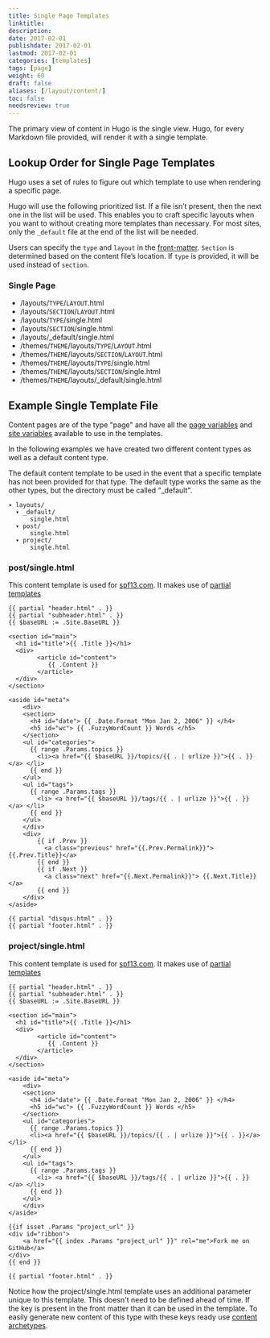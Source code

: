 ```yaml
---
title: Single Page Templates
linktitle:
description:
date: 2017-02-01
publishdate: 2017-02-01
lastmod: 2017-02-01
categories: [templates]
tags: [page]
weight: 60
draft: false
aliases: [/layout/content/]
toc: false
needsreview: true
---
```


The primary view of content in Hugo is the single view. Hugo, for every
Markdown file provided, will render it with a single template.

## Lookup Order for Single Page Templates

Hugo uses a set of rules to figure out which template to use when
rendering a specific page.

Hugo will use the following prioritized list. If a file isn’t present,
then the next one in the list will be used. This enables you to craft
specific layouts when you want to without creating more templates
than necessary. For most sites, only the `_default` file at the end of
the list will be needed.

Users can specify the `type` and `layout` in the [front-matter](/content/front-matter/). `Section`
is determined based on the content file’s location. If `type` is provided,
it will be used instead of `section`.

### Single Page

* /layouts/`TYPE`/`LAYOUT`.html
* /layouts/`SECTION`/`LAYOUT`.html
* /layouts/`TYPE`/single.html
* /layouts/`SECTION`/single.html
* /layouts/_default/single.html
* /themes/`THEME`/layouts/`TYPE`/`LAYOUT`.html
* /themes/`THEME`/layouts/`SECTION`/`LAYOUT`.html
* /themes/`THEME`/layouts/`TYPE`/single.html
* /themes/`THEME`/layouts/`SECTION`/single.html
* /themes/`THEME`/layouts/_default/single.html

## Example Single Template File

Content pages are of the type "page" and have all the [page variables](/layout/variables/) and [site variables](/templates/variables/) available to use in the templates.

In the following examples we have created two different content types as well as a default content type.

The default content template to be used in the event that a specific template has not been provided for that type. The default type works the same as the other types, but the directory must be called "\_default".

    ▾ layouts/
      ▾ _default/
          single.html
      ▾ post/
          single.html
      ▾ project/
          single.html


### post/single.html
This content template is used for [spf13.com](http://spf13.com/). It makes use of [partial templates](/templates/partials/)

    {{ partial "header.html" . }}
    {{ partial "subheader.html" . }}
    {{ $baseURL := .Site.BaseURL }}

    <section id="main">
      <h1 id="title">{{ .Title }}</h1>
      <div>
            <article id="content">
               {{ .Content }}
            </article>
      </div>
    </section>

    <aside id="meta">
        <div>
        <section>
          <h4 id="date"> {{ .Date.Format "Mon Jan 2, 2006" }} </h4>
          <h5 id="wc"> {{ .FuzzyWordCount }} Words </h5>
        </section>
        <ul id="categories">
          {{ range .Params.topics }}
            <li><a href="{{ $baseURL }}/topics/{{ . | urlize }}">{{ . }}</a> </li>
          {{ end }}
        </ul>
        <ul id="tags">
          {{ range .Params.tags }}
            <li> <a href="{{ $baseURL }}/tags/{{ . | urlize }}">{{ . }}</a> </li>
          {{ end }}
        </ul>
        </div>
        <div>
            {{ if .Prev }}
              <a class="previous" href="{{.Prev.Permalink}}"> {{.Prev.Title}}</a>
            {{ end }}
            {{ if .Next }}
              <a class="next" href="{{.Next.Permalink}}"> {{.Next.Title}}</a>
            {{ end }}
        </div>
    </aside>

    {{ partial "disqus.html" . }}
    {{ partial "footer.html" . }}


### project/single.html

This content template is used for [spf13.com](http://spf13.com/). It makes use of [partial templates](/templates/partials/)


    {{ partial "header.html" . }}
    {{ partial "subheader.html" . }}
    {{ $baseURL := .Site.BaseURL }}

    <section id="main">
      <h1 id="title">{{ .Title }}</h1>
      <div>
            <article id="content">
               {{ .Content }}
            </article>
      </div>
    </section>

    <aside id="meta">
        <div>
        <section>
          <h4 id="date"> {{ .Date.Format "Mon Jan 2, 2006" }} </h4>
          <h5 id="wc"> {{ .FuzzyWordCount }} Words </h5>
        </section>
        <ul id="categories">
          {{ range .Params.topics }}
          <li><a href="{{ $baseURL }}/topics/{{ . | urlize }}">{{ . }}</a> </li>
          {{ end }}
        </ul>
        <ul id="tags">
          {{ range .Params.tags }}
            <li> <a href="{{ $baseURL }}/tags/{{ . | urlize }}">{{ . }}</a> </li>
          {{ end }}
        </ul>
        </div>
    </aside>

    {{if isset .Params "project_url" }}
    <div id="ribbon">
        <a href="{{ index .Params "project_url" }}" rel="me">Fork me on GitHub</a>
    </div>
    {{ end }}

    {{ partial "footer.html" . }}

Notice how the project/single.html template uses an additional parameter unique to this template. This doesn't need to be defined ahead of time. If the key is present in the front matter than it can be used in the template. To easily generate new content of this type with these keys ready use [content archetypes](/content/archetypes/).

